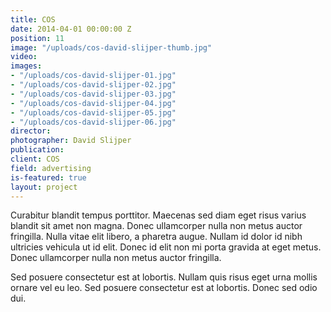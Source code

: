 ```yaml
---
title: COS
date: 2014-04-01 00:00:00 Z
position: 11
image: "/uploads/cos-david-slijper-thumb.jpg"
video: 
images:
- "/uploads/cos-david-slijper-01.jpg"
- "/uploads/cos-david-slijper-02.jpg"
- "/uploads/cos-david-slijper-03.jpg"
- "/uploads/cos-david-slijper-04.jpg"
- "/uploads/cos-david-slijper-05.jpg"
- "/uploads/cos-david-slijper-06.jpg"
director: 
photographer: David Slijper
publication:
client: COS
field: advertising
is-featured: true
layout: project
---
```


Curabitur blandit tempus porttitor. Maecenas sed diam eget risus varius blandit sit amet non magna. Donec ullamcorper nulla non metus auctor fringilla. Nulla vitae elit libero, a pharetra augue. Nullam id dolor id nibh ultricies vehicula ut id elit. Donec id elit non mi porta gravida at eget metus. Donec ullamcorper nulla non metus auctor fringilla.

Sed posuere consectetur est at lobortis. Nullam quis risus eget urna mollis ornare vel eu leo. Sed posuere consectetur est at lobortis. Donec sed odio dui.